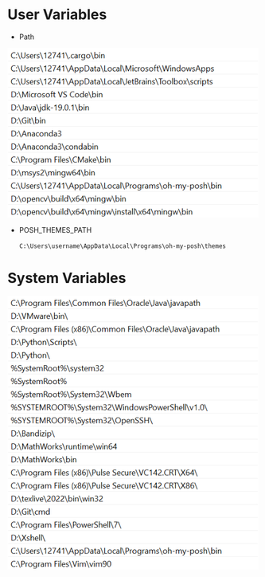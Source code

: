 # User Variables

- Path

![User Variables](/envs/pics/user.png)

- POSH_THEMES_PATH

  `C:\Users\username\AppData\Local\Programs\oh-my-posh\themes`

# System Variables

![sys](/envs/pics/sys.png)
